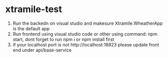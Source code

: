 # xtramile-test

1. Run the backedn on visual studio and makesure Xtramile.WheatherApp is the default app
2. Run frontend using visual studio code or other using command: npm start, dont forget to run npm i or npm install first
3. if your localhost port is not  http://localhost:18823 please update front end under api/base-service

